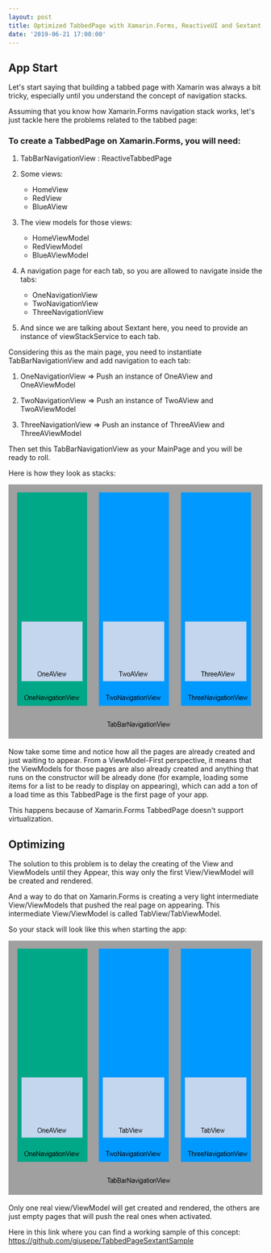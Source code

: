 ```yaml
---
layout: post
title: Optimized TabbedPage with Xamarin.Forms, ReactiveUI and Sextant
date: '2019-06-21 17:00:00'
---
```


## App Start

Let's start saying that building a tabbed page with Xamarin was always a bit tricky, especially until you understand the concept of navigation stacks.

Assuming that you know how Xamarin.Forms navigation stack works, let's just tackle here the problems related to the tabbed page:

### To create a TabbedPage on Xamarin.Forms, you will need:

1) TabBarNavigationView : ReactiveTabbedPage<TabBarNavigationViewModel>
   
2) Some views:
   * HomeView
   * RedView
   * BlueAView
  
3) The view models for those views:
   * HomeViewModel
   * RedViewModel
   * BlueAViewModel
  
4) A navigation page for each tab, so you are allowed to navigate inside the tabs:
   * OneNavigationView
   * TwoNavigationView
   * ThreeNavigationView
   
5) And since we are talking about Sextant here, you need to provide an instance of viewStackService to each tab.

Considering this as the main page, you need to instantiate TabBarNavigationView and add navigation to each tab:
   1) OneNavigationView => Push an instance of OneAView and OneAViewModel
   
   2) TwoNavigationView => Push an instance of TwoAView and TwoAViewModel
   
   3) ThreeNavigationView => Push an instance of ThreeAView and ThreeAViewModel



Then set this TabBarNavigationView as your MainPage and you will be ready to roll.

Here is how they look as stacks:

![Dfault TabbedPage](/assets/2019-06-21-AppStart.jpg)

Now take some time and notice how all the pages are already created and just waiting to appear.
From a ViewModel-First perspective, it means that the ViewModels for those pages are also already created and anything that runs on the constructor will be already done (for example, loading some items for a list to be ready to display on appearing), which can add a ton of a load time as this TabbedPage is the first page of your app.

This happens because of Xamarin.Forms TabbedPage doesn't support virtualization.

## Optimizing

The solution to this problem is to delay the creating of the View and ViewModels until they Appear, this way only the first View/ViewModel will be created and rendered.

And a way to do that on Xamarin.Forms is creating a very light intermediate View/ViewModels that pushed the real page on appearing. This intermediate View/ViewModel is called TabView/TabViewModel.

So your stack will look like this when starting the app:

![Dfault TabbedPage](/assets/2019-06-21-OptimizedApp.jpg)

Only one real view/ViewModel will get created and rendered, the others are just empty pages that will push the real ones when activated. 

Here in this link where you can find a working sample of this concept:
https://github.com/giusepe/TabbedPageSextantSample